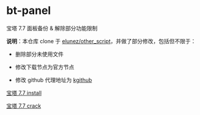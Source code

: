 # bt-panel
宝塔 7.7 面板备份 &amp; 解除部分功能限制

**说明**：本仓库 clone 于 [elunez/other_script](https://github.com/elunez/other_script)，并做了部分修改，包括但不限于：

-   删除部分未使用文件

-   修改下载节点为官方节点

-   修改 github 代理地址为 [kgithub](https://help.kgithub.com//?spm=a2c6h.12873639.article-detail.4.64f8971cLiNVSm)

    

[宝塔 7.7 install](https://github.com/v2jun/bt-panel/tree/main/bt_7.7)

[宝塔 7.7 crack](https://github.com/v2jun/bt-panel/tree/main/bt_happy)

